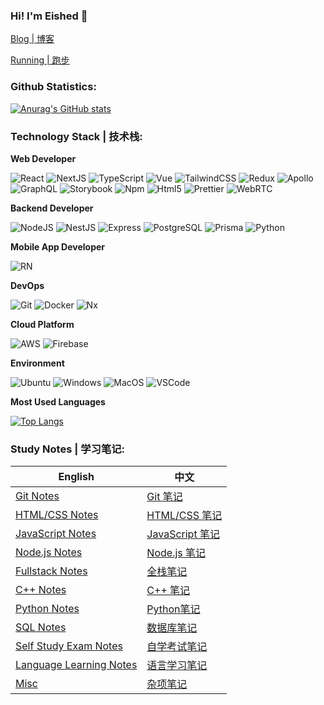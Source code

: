 ### Hi! I'm Eished 👋

[Blog | 博客](https://iknow.fun)

[Running | 跑步](https://run.iknow.fun)

### Github Statistics:

[![Anurag's GitHub stats](https://github-readme-stats.vercel.app/api?username=eished&count_private=true&show_icons=true&theme=tokyonight)](https://github.com/eished)



### Technology Stack | 技术栈:

**Web Developer**

<p>
  <img alt="React" src="https://img.shields.io/badge/-React-45b8d8?style=flat-square&logo=react&logoColor=white" />
  <img alt="NextJS" src="https://img.shields.io/badge/-NextJS-grey?style=flat-square&logo=nextdotjs&logoColor=white" />
  <img alt="TypeScript" src="https://img.shields.io/badge/-TypeScript-007ACC?style=flat-square&logo=typescript&logoColor=white" />
  <img alt="Vue" src="https://img.shields.io/badge/-Vue-5BA17F?style=flat-square&logo=vue.js&logoColor=white" />
  <img alt="TailwindCSS" src="https://img.shields.io/badge/-Tailwindcss-50B3D0?style=flat-square&logo=tailwindcss&logoColor=white" />
  <img alt="Redux" src="https://img.shields.io/badge/-Redux-774BB0?style=flat-square&logo=redux&logoColor=white" />
  <img alt="Apollo" src="https://img.shields.io/badge/-Apollo%20GraphQL-311C87?style=flat-square&logo=apollo-graphql&logoColor=white" />
  <img alt="GraphQL" src="https://img.shields.io/badge/-GraphQL-E10098?style=flat-square&logo=graphql&logoColor=white" />
  <img alt="Storybook" src="https://img.shields.io/badge/-Storybook-FF4084?style=flat-square&logo=storybook&logoColor=white" />
<!--   <img alt="Sass" src="https://img.shields.io/badge/-Sass-CC6699?style=flat-square&logo=sass&logoColor=white" /> -->
<!--   <img alt="Styled Components" src="https://img.shields.io/badge/-Styled_Components-db7092?style=flat-square&logo=styled-components&logoColor=white" /> -->
  <img alt="Npm" src="https://img.shields.io/badge/-NPM-CB3837?style=flat-square&logo=npm&logoColor=white" />
  <img alt="Html5" src="https://img.shields.io/badge/-HTML5-E34F26?style=flat-square&logo=html5&logoColor=white" />
  <img alt="Prettier" src="https://img.shields.io/badge/-Prettier-F7B93E?style=flat-square&logo=prettier&logoColor=white" />
  <img alt="WebRTC" src="https://img.shields.io/badge/-WebRTC-C50010?style=flat-square&logo=WebRTC&logoColor=white" />
</p>

**Backend Developer**

<p>
  <img alt="NodeJS" src="https://img.shields.io/badge/-NodeJS-43853d?style=flat-square&logo=Node.js&logoColor=white" />
  <img alt="NestJS" src="https://img.shields.io/badge/-NestJS-ea2845?style=flat-square&logo=nestjs&logoColor=white" />
<!--   <img alt="MongoDB" src="https://img.shields.io/badge/-MongoDB-13aa52?style=flat-square&logo=mongodb&logoColor=white" /> -->
  <img alt="Express" src="https://img.shields.io/badge/-Express-999999?style=flat-square&logo=express&logoColor=white" />
  <img alt="PostgreSQL" src="https://img.shields.io/badge/-PostgreSQL-216588?style=flat-square&logo=postgresql&logoColor=white" />
  <img alt="Prisma" src="https://img.shields.io/badge/-Prisma-263140?style=flat-square&logo=prisma&logoColor=white" />
  <img alt="Python" src="https://img.shields.io/badge/-Python-26719C?style=flat-square&logo=python&logoColor=white" />
</p>

**Mobile App Developer**

<p>
  <img alt="RN" src="https://img.shields.io/badge/-ReactNative-7D80EF?style=flat-square&logo=react&logoColor=white" />
</p>

**DevOps**

<p>
  <img alt="Git" src="https://img.shields.io/badge/-Git-F05032?style=flat-square&logo=git&logoColor=white" />
<!--   <img alt="github actions"
    src="https://img.shields.io/badge/-Github_Actions-2088FF?style=flat-square&logo=github-actions&logoColor=white" /> -->
  <img alt="Docker" src="https://img.shields.io/badge/-Docker-46a2f1?style=flat-square&logo=docker&logoColor=white" />
  <img alt="Nx" src="https://img.shields.io/badge/-Nx-7A6ACD?style=flat-square&logo=nx&logoColor=white" />
</p>

**Cloud Platform**
<p>
  <img alt="AWS" src="https://img.shields.io/badge/-AWS-FF9534?style=flat-square&logo=amazon&logoColor=white" />
  <img alt="Firebase" src="https://img.shields.io/badge/-Firebase-yellow?style=flat-square&logo=firebase&logoColor=white" />
<p/>

**Environment**

<p>
  <img alt="Ubuntu" src="https://img.shields.io/badge/-Ubuntu-DB652A?style=flat-square&logo=ubuntu&logoColor=white" />
  <img alt="Windows" src="https://img.shields.io/badge/-Windows-333?style=flat-square&logo=windows&logoColor=white" />
  <img alt="MacOS" src="https://img.shields.io/badge/-MacOS-333?style=flat-square&logo=apple&logoColor=white" />
  <img alt="VSCode" src="https://img.shields.io/badge/Visual%20Studio%20Code-00A9E6?style=flat-square&logo=visual-studio-code&logoColor=ffffff" />
</p>

**Most Used Languages**

[![Top Langs](https://github-readme-stats.vercel.app/api/top-langs/?username=eished&hide=css,html&layout=compact&theme=tokyonight&count_private=false)](https://github.com/eished)

### Study Notes | 学习笔记:

| English                                                      | 中文                                                         |
| ------------------------------------------------------------ | ------------------------------------------------------------ |
| [Git Notes](https://github.com/Eished/git_notes)             | [Git 笔记](https://github.com/Eished/git_notes)              |
| [HTML/CSS Notes](https://github.com/Eished/HTML5-CSS-JS-BS-jQ-CJS-TS_notes) | [HTML/CSS 笔记](https://github.com/Eished/HTML5-CSS-JS-BS-jQ-CJS-TS_notes) |
| [JavaScript Notes](https://github.com/Eished/JavaScript_notes) | [JavaScript 笔记](https://github.com/Eished/JavaScript_notes) |
| [Node.js Notes](https://github.com/Eished/node_blog_notes)   | [Node.js 笔记](https://github.com/Eished/node_blog_notes)    |
| [Fullstack Notes](https://github.com/Eished/fullstack_notes) | [全栈笔记](https://github.com/Eished/fullstack_notes)        |
| [C++ Notes](https://github.com/Eished/C-CPP)                 | [C++ 笔记](https://github.com/Eished/C-CPP)                  |
| [Python Notes](https://github.com/Eished/python_notes)        | [Python笔记](https://github.com/Eished/python_notes)         |
| [SQL Notes](https://github.com/Eished/sql_notes)             | [数据库笔记](https://github.com/Eished/sql_notes)            |
| [Self Study Exam Notes](https://github.com/Eished/self-study-exam_notes) | [自学考试笔记](https://github.com/Eished/self-study-exam_notes) |
| [Language Learning Notes](https://github.com/Eished/wfyyyf_notes) | [语言学习笔记](https://github.com/Eished/wfyyyf_notes)       |
| [Misc](https://github.com/Eished/notes)                      | [杂项笔记](https://github.com/Eished/notes)                  |



